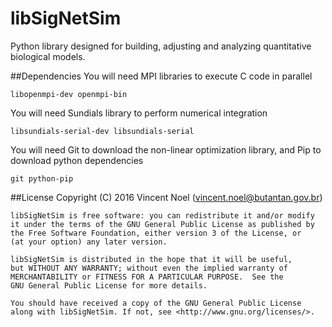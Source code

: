 # libSigNetSim
Python library designed for building, adjusting and analyzing quantitative biological models.



##Dependencies
You will need MPI libraries to execute C code in parallel

	libopenmpi-dev openmpi-bin


You will need Sundials library to perform numerical integration

	libsundials-serial-dev libsundials-serial


You will need Git to download the non-linear optimization library, and Pip to download python dependencies

	git python-pip



##License
	Copyright (C) 2016 Vincent Noel (vincent.noel@butantan.gov.br)

	libSigNetSim is free software: you can redistribute it and/or modify
	it under the terms of the GNU General Public License as published by
	the Free Software Foundation, either version 3 of the License, or
	(at your option) any later version.

	libSigNetSim is distributed in the hope that it will be useful,
	but WITHOUT ANY WARRANTY; without even the implied warranty of
	MERCHANTABILITY or FITNESS FOR A PARTICULAR PURPOSE.  See the
	GNU General Public License for more details.

	You should have received a copy of the GNU General Public License
	along with libSigNetSim. If not, see <http://www.gnu.org/licenses/>.
